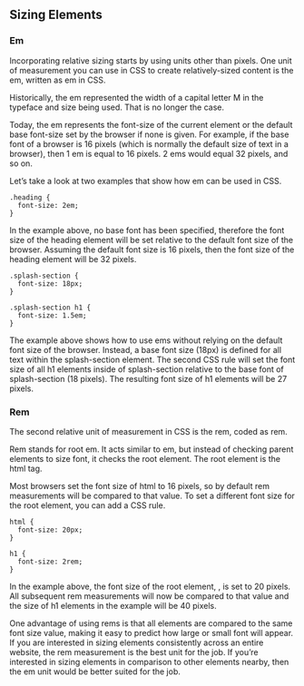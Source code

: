 ## Sizing Elements

### Em
Incorporating relative sizing starts by using units other than pixels. One unit of measurement you can use in CSS to create relatively-sized content is the em, written as em in CSS.

Historically, the em represented the width of a capital letter M in the typeface and size being used. That is no longer the case.

Today, the em represents the font-size of the current element or the default base font-size set by the browser if none is given. For example, if the base font of a browser is 16 pixels (which is normally the default size of text in a browser), then 1 em is equal to 16 pixels. 2 ems would equal 32 pixels, and so on.

Let’s take a look at two examples that show how em can be used in CSS.

```
.heading {
  font-size: 2em;
}
```
In the example above, no base font has been specified, therefore the font size of the heading element will be set relative to the default font size of the browser. Assuming the default font size is 16 pixels, then the font size of the heading element will be 32 pixels.

```
.splash-section {
  font-size: 18px;
}
 
.splash-section h1 {
  font-size: 1.5em;
}
```
The example above shows how to use ems without relying on the default font size of the browser. Instead, a base font size (18px) is defined for all text within the splash-section element. The second CSS rule will set the font size of all h1 elements inside of splash-section relative to the base font of splash-section (18 pixels). The resulting font size of h1 elements will be 27 pixels.



### Rem
The second relative unit of measurement in CSS is the rem, coded as rem.

Rem stands for root em. It acts similar to em, but instead of checking parent elements to size font, it checks the root element. The root element is the html tag.

Most browsers set the font size of html to 16 pixels, so by default rem measurements will be compared to that value. To set a different font size for the root element, you can add a CSS rule.

```
html {
  font-size: 20px;
}
 
h1 {
  font-size: 2rem;
}
```
In the example above, the font size of the root element, <html>, is set to 20 pixels. All subsequent rem measurements will now be compared to that value and the size of h1 elements in the example will be 40 pixels.

One advantage of using rems is that all elements are compared to the same font size value, making it easy to predict how large or small font will appear. If you are interested in sizing elements consistently across an entire website, the rem measurement is the best unit for the job. If you’re interested in sizing elements in comparison to other elements nearby, then the em unit would be better suited for the job.
